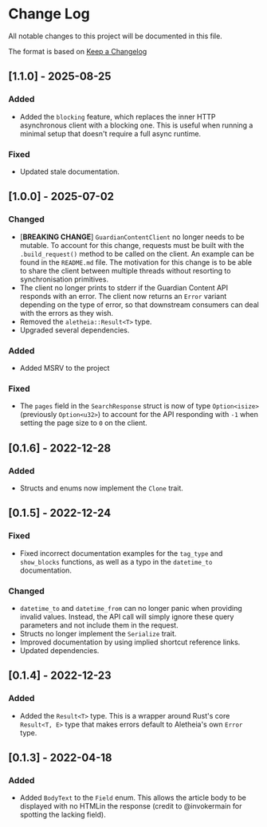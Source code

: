 # Change Log
All notable changes to this project will be documented in this file.

The format is based on [Keep a Changelog](http://keepachangelog.com/)

## [1.1.0] - 2025-08-25

### Added
- Added the `blocking` feature, which replaces the inner HTTP asynchronous client with a blocking one. This is useful when running a minimal setup that doesn't require a full async runtime.

### Fixed
- Updated stale documentation.

## [1.0.0] - 2025-07-02

### Changed
- [**BREAKING CHANGE**] `GuardianContentClient` no longer needs to be mutable. To account for this change, requests must be built with the `.build_request()` method to be called on the client. An example can be found in the `README.md` file.
The motivation for this change is to be able to share the client between multiple threads without resorting to synchronisation primitives.
- The client no longer prints to stderr if the Guardian Content API responds with an error. The client now returns an `Error` variant depending on the type of error, so that downstream consumers can deal with the errors as they wish.
- Removed the `aletheia::Result<T>` type.
- Upgraded several dependencies.

### Added
- Added MSRV to the project

### Fixed
- The `pages` field in the `SearchResponse` struct is now of type `Option<isize>` (previously `Option<u32>`) to account for the API responding with `-1` when setting the page size to `0` on the client.

## [0.1.6] - 2022-12-28

### Added
- Structs and enums now implement the `Clone` trait.

## [0.1.5] - 2022-12-24

### Fixed
- Fixed incorrect documentation examples for the `tag_type` and `show_blocks` functions, as well as a typo in the `datetime_to` documentation.

### Changed
- `datetime_to` and `datetime_from` can no longer panic when providing invalid values. Instead, the API call will simply ignore these query parameters and not include them in the request.
- Structs no longer implement the `Serialize` trait.
- Improved documentation by using implied shortcut reference links.
- Updated dependencies.


## [0.1.4] - 2022-12-23

### Added
- Added the `Result<T>` type. This is a wrapper around Rust's core `Result<T, E>` type that makes errors default to Aletheia's own `Error` type.

## [0.1.3] - 2022-04-18

### Added
- Added `BodyText` to the `Field` enum. This allows the article body to be displayed with no HTMLin the response (credit to @invokermain for spotting the lacking field).
